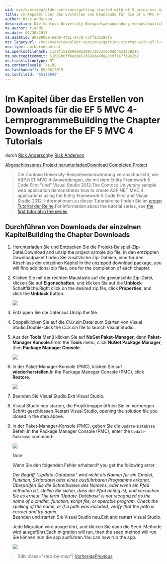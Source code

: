 ```yaml
---
uid: mvc/overview/older-versions/getting-started-with-ef-5-using-mvc-4/building-the-ef5-mvc4-chapter-downloads
title: Im Kapitel über das Erstellen von Downloads für die EF 5 MVC 4-Tutorials | Microsoft-Dokumentation
author: Rick-Anderson
description: Die Contoso University-Beispielwebanwendung veranschaulicht, wie ASP.NET MVC 4-Anwendungen, die mit dem Entity Framework 5 Code First "und" Visual Studio...
ms.author: riande
ms.date: 07/30/2013
ms.assetid: d0a89089-eed8-4f61-a478-c5ffa30186f5
msc.legacyurl: /mvc/overview/older-versions/getting-started-with-ef-5-using-mvc-4/building-the-ef5-mvc4-chapter-downloads
msc.type: authoredcontent
ms.openlocfilehash: 1138f1512690e01a09c73623c0d8db4a31eb921b
ms.sourcegitcommit: 51b01b6ff8edde57d8243e4da28c9f1e7f1962b2
ms.translationtype: MT
ms.contentlocale: de-DE
ms.lasthandoff: 05/06/2019
ms.locfileid: "65129845"
---
```

# <a name="building-the-chapter-downloads-for-the-ef-5-mvc-4-tutorials"></a><span data-ttu-id="33189-103">Im Kapitel über das Erstellen von Downloads für die EF 5 MVC 4-Lernprogramme</span><span class="sxs-lookup"><span data-stu-id="33189-103">Building the Chapter Downloads for the EF 5 MVC 4 Tutorials</span></span>

<span data-ttu-id="33189-104">durch [Rick Anderson]((https://twitter.com/RickAndMSFT))</span><span class="sxs-lookup"><span data-stu-id="33189-104">by [Rick Anderson]((https://twitter.com/RickAndMSFT))</span></span>

[<span data-ttu-id="33189-105">Abgeschlossenes Projekt herunterladen</span><span class="sxs-lookup"><span data-stu-id="33189-105">Download Completed Project</span></span>](http://code.msdn.microsoft.com/Getting-Started-with-dd0e2ed8)

> <span data-ttu-id="33189-106">Die Contoso University-Beispielwebanwendung veranschaulicht, wie ASP.NET MVC 4-Anwendungen, die mit dem Entity Framework 5 Code First "und" Visual Studio 2012.</span><span class="sxs-lookup"><span data-stu-id="33189-106">The Contoso University sample web application demonstrates how to create ASP.NET MVC 4 applications using the Entity Framework 5 Code First and Visual Studio 2012.</span></span> <span data-ttu-id="33189-107">Informationen zu dieser Tutorialreihe finden Sie im [ersten Tutorial der Reihe](creating-an-entity-framework-data-model-for-an-asp-net-mvc-application.md).</span><span class="sxs-lookup"><span data-stu-id="33189-107">For information about the tutorial series, see [the first tutorial in the series](creating-an-entity-framework-data-model-for-an-asp-net-mvc-application.md).</span></span>

## <a name="building-the-chapter-downloads"></a><span data-ttu-id="33189-108">Durchführen von Downloads der einzelnen Kapitel</span><span class="sxs-lookup"><span data-stu-id="33189-108">Building the Chapter Downloads</span></span>

1. <span data-ttu-id="33189-109">Herunterladen Sie und Entpacken Sie die Projekt-Beispiel-Zip-Datei.</span><span class="sxs-lookup"><span data-stu-id="33189-109">Download and unzip the  project sample zip file.</span></span> <span data-ttu-id="33189-110">In den entzippten Downloadpaket finden Sie zusätzliche Zip-Dateien, eine für den Abschluss der einzelnen Kapitel.</span><span class="sxs-lookup"><span data-stu-id="33189-110">In the unzipped download package, you will find additional zip files, one for the completion of each chapter.</span></span>
2. <span data-ttu-id="33189-111">Klicken Sie mit der rechten Maustaste auf die gewünschte Zip-Datei, klicken Sie auf **Eigenschaften**, und klicken Sie auf die **Unblock** Schaltfläche.</span><span class="sxs-lookup"><span data-stu-id="33189-111">Right click on the desired zip file, click **Properties**, and click the **Unblock** button.</span></span>  
  
    ![](building-the-ef5-mvc4-chapter-downloads/_static/image1.png)
3. <span data-ttu-id="33189-112">Entzippen Sie die Datei aus.</span><span class="sxs-lookup"><span data-stu-id="33189-112">Unzip the file.</span></span>
4. <span data-ttu-id="33189-113">Doppelklicken Sie auf die *CUx.sln* Datei zum Starten von Visual Studio.</span><span class="sxs-lookup"><span data-stu-id="33189-113">Double-click the *CUx.sln* file to launch Visual Studio.</span></span>
5. <span data-ttu-id="33189-114">Aus der **Tools** Menü klicken Sie auf **NuGet Paket-Manager**, dann **Paket-Manager Konsole**.</span><span class="sxs-lookup"><span data-stu-id="33189-114">From the **Tools** menu, click **NuGet Package Manager**, then **Package Manager Console**.</span></span>  
  
    ![](building-the-ef5-mvc4-chapter-downloads/_static/image2.png)
6. <span data-ttu-id="33189-115">In der Paket-Manager-Konsole (PMC), klicken Sie auf **wiederherstellen**.</span><span class="sxs-lookup"><span data-stu-id="33189-115">In the Package Manager Console (PMC), click **Restore**.</span></span>  
  
    ![](building-the-ef5-mvc4-chapter-downloads/_static/image3.png)
7. <span data-ttu-id="33189-116">Beenden Sie Visual Studio.</span><span class="sxs-lookup"><span data-stu-id="33189-116">Exit Visual Studio.</span></span>
8. <span data-ttu-id="33189-117">Visual Studio neu starten, die Projektmappe öffnen Sie im vorherigen Schritt geschlossen.</span><span class="sxs-lookup"><span data-stu-id="33189-117">Restart Visual Studio, opening the solution file you closed in the step above.</span></span>
9. <span data-ttu-id="33189-118">In der Paket-Manager-Konsole (PMC), geben Sie die `Update-Database` Befehl:</span><span class="sxs-lookup"><span data-stu-id="33189-118">In the Package Manager Console (PMC), enter the `Update-Database` command:</span></span>  
  
    ![](building-the-ef5-mvc4-chapter-downloads/_static/image4.png)  

    > [!NOTE]
    > <span data-ttu-id="33189-119">Wenn Sie den folgenden Fehler erhalten:</span><span class="sxs-lookup"><span data-stu-id="33189-119">If you get the following error:</span></span>  
    >   
    >  <span data-ttu-id="33189-120">*Der Begriff "Update-Database" wird nicht als Namen für ein Cmdlet, Funktion, Skriptdatei oder eines ausführbaren Programms erkannt. Überprüfen Sie die Schreibweise des Namens, oder wenn ein Pfad enthalten ist, stellen Sie sicher, dass der Pfad richtig ist, und versuchen Sie es erneut.*</span><span class="sxs-lookup"><span data-stu-id="33189-120">*The term 'Update-Database' is not recognized as the name of a cmdlet, function, script file, or operable program. Check the spelling of the name, or if a path was included, verify that the path is correct and try again.*</span></span>  
    > <span data-ttu-id="33189-121">Beenden und starten Sie Visual Studio neu.</span><span class="sxs-lookup"><span data-stu-id="33189-121">Exit and restart Visual Studio.</span></span>

    <span data-ttu-id="33189-122">Jede Migration wird ausgeführt, und klicken Sie dann die Seed-Methode wird ausgeführt.</span><span class="sxs-lookup"><span data-stu-id="33189-122">Each migration will run, then the seed method will run.</span></span> <span data-ttu-id="33189-123">Sie können nun die app ausführen.</span><span class="sxs-lookup"><span data-stu-id="33189-123">You can now run the app.</span></span>

    ![](building-the-ef5-mvc4-chapter-downloads/_static/image5.png)

> [!div class="step-by-step"]
> [<span data-ttu-id="33189-124">Vorherige</span><span class="sxs-lookup"><span data-stu-id="33189-124">Previous</span></span>](advanced-entity-framework-scenarios-for-an-mvc-web-application.md)
